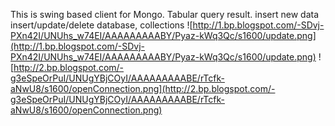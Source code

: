 This is swing based client for Mongo.
Tabular query result.
insert new data
insert/update/delete database, collections
![http://1.bp.blogspot.com/-SDvj-PXn42I/UNUhs_w74EI/AAAAAAAAABY/Pyaz-kWq3Qc/s1600/update.png](http://1.bp.blogspot.com/-SDvj-PXn42I/UNUhs_w74EI/AAAAAAAAABY/Pyaz-kWq3Qc/s1600/update.png)
![http://2.bp.blogspot.com/-g3eSpeOrPuI/UNUgYBjCOyI/AAAAAAAAABE/rTcfk-aNwU8/s1600/openConnection.png](http://2.bp.blogspot.com/-g3eSpeOrPuI/UNUgYBjCOyI/AAAAAAAAABE/rTcfk-aNwU8/s1600/openConnection.png)